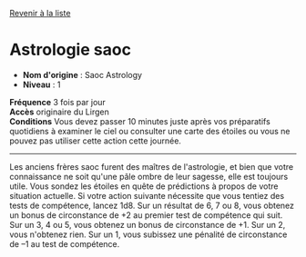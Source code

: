 [Revenir à la liste](list.md)

# Astrologie saoc

 * **Nom d'origine** : Saoc Astrology
 * **Niveau** : 1


<p><span id="ctl00_MainContent_DetailedOutput"><strong>Fréquence</strong> 3 fois par jour<br><strong>Accès</strong> originaire du Lirgen<br><strong>Conditions</strong> Vous devez passer 10 minutes juste après vos préparatifs quotidiens à examiner le ciel ou consulter une carte des étoiles ou vous ne pouvez pas utiliser cette action cette journée.<br></span></p>
<hr>
<p>Les anciens frères saoc furent des maîtres de l'astrologie, et bien que votre connaissance ne soit qu'une pâle ombre de leur sagesse, elle est toujours utile. Vous sondez les étoiles en quête de prédictions à propos de votre situation actuelle. Si votre action suivante nécessite que vous tentiez des tests de compétence, lancez 1d8. Sur un résultat de 6, 7 ou 8, vous obtenez un bonus de circonstance de +2 au premier test de compétence qui suit. Sur un 3, 4 ou 5, vous obtenez un bonus de circonstance de +1. Sur un 2, vous n'obtenez rien. Sur un 1, vous subissez une pénalité de circonstance de –1 au test de compétence.&nbsp;</p>